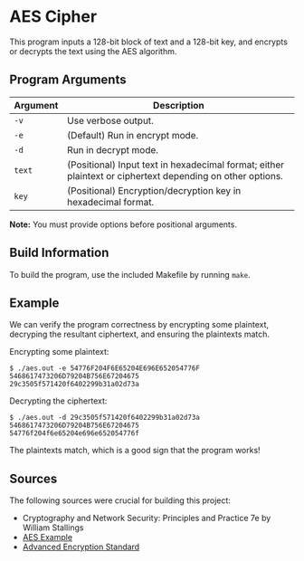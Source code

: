 # AES Cipher

This program inputs a 128-bit block of text and a 128-bit key, and encrypts or decrypts the text using the AES algorithm.

## Program Arguments

| Argument | Description                                                                                               |
|----------|-----------------------------------------------------------------------------------------------------------|
| `-v`     | Use verbose output.                                                                                       |
| `-e`     | (Default) Run in encrypt mode.                                                                            |
| `-d`     | Run in decrypt mode.                                                                                      |
| `text`   | (Positional) Input text in hexadecimal format; either plaintext or ciphertext depending on other options. |
| `key`    | (Positional) Encryption/decryption key in hexadecimal format.                                             |

**Note:** You must provide options before positional arguments.

## Build Information

To build the program, use the included Makefile by running `make`.

## Example

We can verify the program correctness by encrypting some plaintext, decryping the resultant ciphertext, and ensuring the plaintexts match.

Encrypting some plaintext:
```
$ ./aes.out -e 54776F204F6E65204E696E652054776F 5468617473206D79204B756E67204675
29c3505f571420f6402299b31a02d73a
```

Decrypting the ciphertext:
```
$ ./aes.out -d 29c3505f571420f6402299b31a02d73a 5468617473206D79204B756E67204675
54776f204f6e65204e696e652054776f
```

The plaintexts match, which is a good sign that the program works!

## Sources

The following sources were crucial for building this project:
- Cryptography and Network Security: Principles and Practice 7e by William Stallings
- [AES Example](https://www.kavaliro.com/wp-content/uploads/2014/03/AES.pdf)
- [Advanced Encryption Standard](https://en.wikipedia.org/wiki/Advanced_Encryption_Standard)